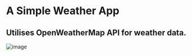 # A Simple Weather App
## Utilises OpenWeatherMap API for weather data.
![image](https://github.com/user-attachments/assets/a08025c5-466e-485a-9863-ac5f3e90c6ca)

